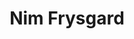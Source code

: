 ---
title: Nim Frysgard
tags: ["player-character"]
playing: true
player: Seb
image: /img/nim.png
---